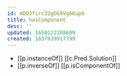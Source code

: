 ```yaml
---
id: mDO3firc32gOG9Vg66up6
title: hasComponent
desc: ''
updated: 1650122108609
created: 1637839917799
---
```




- [[p.instanceOf]] [[c.Pred.Solution]]
- [[p.inverseOf]] [[p.isComponentOf]]